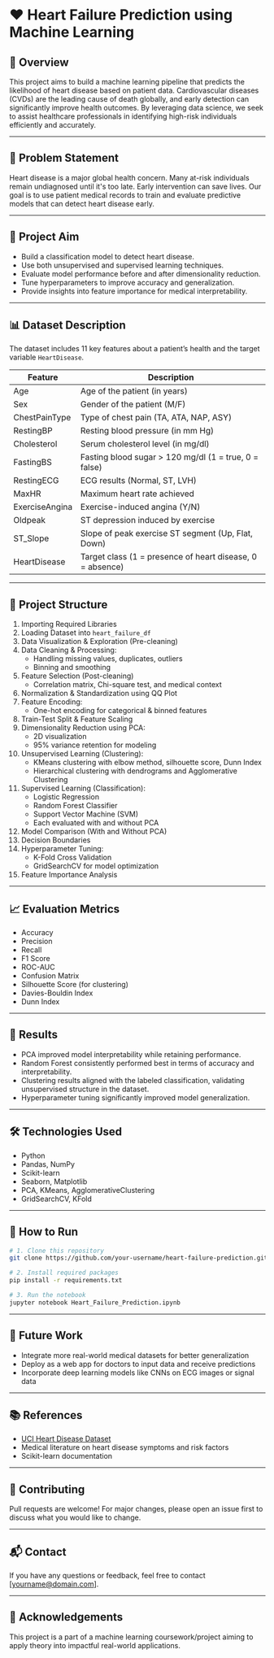 # ❤️ Heart Failure Prediction using Machine Learning

## 📌 Overview

This project aims to build a machine learning pipeline that predicts the likelihood of heart disease based on patient data. Cardiovascular diseases (CVDs) are the leading cause of death globally, and early detection can significantly improve health outcomes. By leveraging data science, we seek to assist healthcare professionals in identifying high-risk individuals efficiently and accurately.

---

## 🧠 Problem Statement

Heart disease is a major global health concern. Many at-risk individuals remain undiagnosed until it's too late. Early intervention can save lives. Our goal is to use patient medical records to train and evaluate predictive models that can detect heart disease early.

---

## 🎯 Project Aim

- Build a classification model to detect heart disease.
- Use both unsupervised and supervised learning techniques.
- Evaluate model performance before and after dimensionality reduction.
- Tune hyperparameters to improve accuracy and generalization.
- Provide insights into feature importance for medical interpretability.

---

## 📊 Dataset Description

The dataset includes 11 key features about a patient’s health and the target variable `HeartDisease`.

| Feature         | Description                                                                 |
|----------------|-----------------------------------------------------------------------------|
| Age            | Age of the patient (in years)                                               |
| Sex            | Gender of the patient (M/F)                                                 |
| ChestPainType  | Type of chest pain (TA, ATA, NAP, ASY)                                      |
| RestingBP      | Resting blood pressure (in mm Hg)                                           |
| Cholesterol    | Serum cholesterol level (in mg/dl)                                          |
| FastingBS      | Fasting blood sugar > 120 mg/dl (1 = true, 0 = false)                       |
| RestingECG     | ECG results (Normal, ST, LVH)                                               |
| MaxHR          | Maximum heart rate achieved                                                 |
| ExerciseAngina | Exercise-induced angina (Y/N)                                               |
| Oldpeak        | ST depression induced by exercise                                           |
| ST_Slope       | Slope of peak exercise ST segment (Up, Flat, Down)                          |
| HeartDisease   | Target class (1 = presence of heart disease, 0 = absence)                   |

---

## 🧱 Project Structure

1. Importing Required Libraries  
2. Loading Dataset into `heart_failure_df`  
3. Data Visualization & Exploration (Pre-cleaning)  
4. Data Cleaning & Processing:
   - Handling missing values, duplicates, outliers
   - Binning and smoothing
5. Feature Selection (Post-cleaning)
   - Correlation matrix, Chi-square test, and medical context
6. Normalization & Standardization using QQ Plot  
7. Feature Encoding:
   - One-hot encoding for categorical & binned features
8. Train-Test Split & Feature Scaling  
9. Dimensionality Reduction using PCA:
   - 2D visualization
   - 95% variance retention for modeling
10. Unsupervised Learning (Clustering):
    - KMeans clustering with elbow method, silhouette score, Dunn Index
    - Hierarchical clustering with dendrograms and Agglomerative Clustering
11. Supervised Learning (Classification):
    - Logistic Regression
    - Random Forest Classifier
    - Support Vector Machine (SVM)
    - Each evaluated with and without PCA
12. Model Comparison (With and Without PCA)
13. Decision Boundaries  
14. Hyperparameter Tuning:
    - K-Fold Cross Validation
    - GridSearchCV for model optimization
15. Feature Importance Analysis

---

## 📈 Evaluation Metrics

- Accuracy  
- Precision  
- Recall  
- F1 Score  
- ROC-AUC  
- Confusion Matrix  
- Silhouette Score (for clustering)  
- Davies-Bouldin Index  
- Dunn Index  

---

## 🚀 Results

- PCA improved model interpretability while retaining performance.  
- Random Forest consistently performed best in terms of accuracy and interpretability.  
- Clustering results aligned with the labeled classification, validating unsupervised structure in the dataset.  
- Hyperparameter tuning significantly improved model generalization.  

---

## 🛠️ Technologies Used

- Python  
- Pandas, NumPy  
- Scikit-learn  
- Seaborn, Matplotlib  
- PCA, KMeans, AgglomerativeClustering  
- GridSearchCV, KFold  

---

## 📁 How to Run

```bash
# 1. Clone this repository
git clone https://github.com/your-username/heart-failure-prediction.git

# 2. Install required packages
pip install -r requirements.txt

# 3. Run the notebook
jupyter notebook Heart_Failure_Prediction.ipynb
```

---

## 🔮 Future Work

- Integrate more real-world medical datasets for better generalization  
- Deploy as a web app for doctors to input data and receive predictions  
- Incorporate deep learning models like CNNs on ECG images or signal data  

---

## 📚 References

- [UCI Heart Disease Dataset](https://archive.ics.uci.edu/ml/datasets/heart+Disease)  
- Medical literature on heart disease symptoms and risk factors  
- Scikit-learn documentation  

---

## 🤝 Contributing

Pull requests are welcome! For major changes, please open an issue first to discuss what you would like to change.

---

## 📬 Contact

If you have any questions or feedback, feel free to contact [yourname@domain.com].

---

## 🧠 Acknowledgements

This project is a part of a machine learning coursework/project aiming to apply theory into impactful real-world applications.
